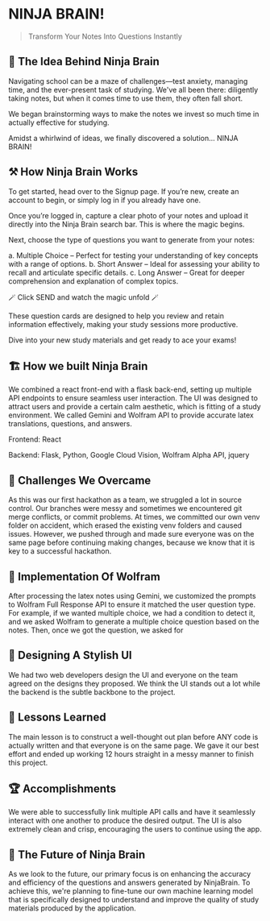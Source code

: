 # NINJA BRAIN!

> Transform Your Notes Into Questions Instantly


## 🥷 The Idea Behind Ninja Brain

Navigating school can be a maze of challenges—test anxiety, managing time, and the ever-present task of studying. We've all been there: diligently taking notes, but when it comes time to use them, they often fall short.

We began brainstorming ways to make the notes we invest so much time in actually effective for studying.

Amidst a whirlwind of ideas, we finally discovered a solution... NINJA BRAIN!

## ⚒️ How Ninja Brain Works 

To get started, head over to the Signup page. If you’re new, create an account to begin, or simply log in if you already have one.

Once you’re logged in, capture a clear photo of your notes and upload it directly into the Ninja Brain search bar. This is where the magic begins.

Next, choose the type of questions you want to generate from your notes:

a. Multiple Choice – Perfect for testing your understanding of key concepts with a range of options.
b. Short Answer – Ideal for assessing your ability to recall and articulate specific details.
c. Long Answer – Great for deeper comprehension and explanation of complex topics.

🪄 Click SEND and watch the magic unfold 🪄

These question cards are designed to help you review and retain information effectively, making your study sessions more productive.

Dive into your new study materials and get ready to ace your exams!


## 🏗️ How we built Ninja Brain 

We combined a react front-end with a flask back-end, setting up multiple API endpoints to ensure seamless user interaction. The UI was designed to attract users and provide a certain calm aesthetic, which is fitting of a study environment. We called Gemini and Wolfram API to provide accurate latex translations, questions, and answers.

Frontend: React

Backend: Flask, Python, Google Cloud Vision, Wolfram Alpha API, jquery

## 🧠 Challenges We Overcame

As this was our first hackathon as a team, we struggled a lot in source control. Our branches were messy and sometimes we encountered git merge conflicts, or commit problems. At times, we committed our own venv folder on accident, which erased the existing venv folders and caused issues. However, we pushed through and made sure everyone was on the same page before continuing making changes, because we know that it is key to a successful hackathon.

## 🐺 Implementation Of Wolfram
After processing the latex notes using Gemini, we customized the prompts to Wolfram Full Response API to ensure it matched the user question type. For example, if we wanted multiple choice, we had a condition to detect it, and we asked Wolfram to generate a multiple choice question based on the notes. Then, once we got the question, we asked for 

## 🎨 Designing A Stylish UI
We had two web developers design the UI and everyone on the team agreed on the designs they proposed. We think the UI stands out a lot while the backend is the subtle backbone to the project.

## 🚀 Lessons Learned 
The main lesson is to construct a well-thought out plan before ANY code is actually written and that everyone is on the same page. We gave it our best effort and ended up working 12 hours straight in a messy manner to finish this project.

## 🏆 Accomplishments 
We were able to successfully link multiple API calls and have it seamlessly interact with one another to produce the desired output. The UI is also extremely clean and crisp, encouraging the users to continue using the app.

## 🌟 The Future of Ninja Brain 
As we look to the future, our primary focus is on enhancing the accuracy and efficiency of the questions and answers generated by NinjaBrain. To achieve this, we're planning to fine-tune our own machine learning model that is specifically designed to understand and improve the quality of study materials produced by the application.



